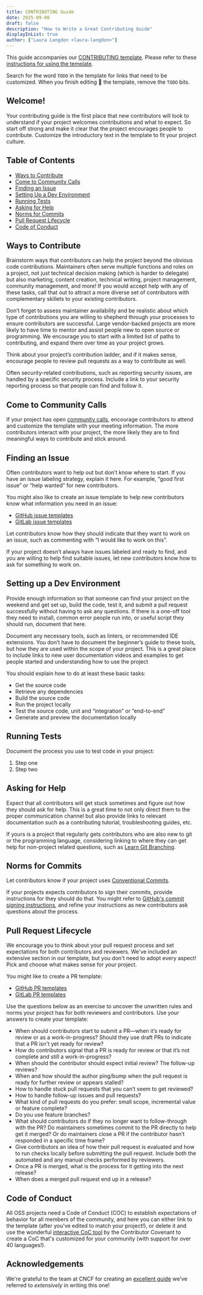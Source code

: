 ```yaml
---
title: CONTRIBUTING Guide
date: 2025-09-08
draft: false
description: "How to Write a Great Contributing Guide"
displayInList: true
author: ["Laura Langdon <laura-langdon>"]
---
```


This guide accompanies our [CONTRIBUTING template](🚧). Please refer to these [instructions for using the template](🚧).

Search for the word `TODO` in the template for links that need to be customized. When you finish editing 🚧 the template, remove the `TODO` bits.

## Welcome!

Your contributing guide is the first place that new contributors will look to understand if your project welcomes contributions and what to expect. So start off strong and make it clear that the project encourages people to contribute. Customize the introductory text in the template to fit your project culture.

## Table of Contents

- [Ways to Contribute](#ways-to-contribute)
- [Come to Community Calls](#come-to-community-calls)
- [Finding an Issue](#finding-an-issue)
- [Setting Up a Dev Environment](#setting-up-a-dev-environment)
- [Running Tests](#running-tests)
- [Asking for Help](#asking-for-help)
- [Norms for Commits](#norms-for-commits)
- [Pull Request Lifecycle](#pull-request-lifecycle)
- [Code of Conduct](#code-of-conduct)

## Ways to Contribute

Brainstorm ways that contributors can help the project beyond the obvious code contributions. Maintainers often serve multiple functions and roles on a project, not just technical decision making (which is harder to delegate) but also marketing, content creation, technical writing, project management, community management, and more! If you would accept help with any of these tasks, call that out to attract a more diverse set of contributors with complementary skillets to your existing contributors.

Don’t forget to assess maintainer availability and be realistic about which type of contributions you are willing to shepherd through your processes to ensure contributors are successful. Large vendor-backed projects are more likely to have time to mentor and assist people new to open source or programming. We encourage you to start with a limited list of paths to contributing, and expand them over time as your project grows.

Think about your project’s contribution ladder, and if it makes sense, encourage people to review pull requests as a way to contribute as well.

Often security-related contributions, such as reporting security issues, are handled by a specific security process. Include a link to your security reporting process so that people can find and follow it.

## Come to Community Calls

If your project has open [community calls](https://opensource.com/open-organization/16/1/community-calls-will-increase-participation-your-open-organization), encourage contributors to attend and customize the template with your meeting information. The more contributors interact with your project, the more likely they are to find meaningful ways to contribute and stick around.

## Finding an Issue

Often contributors want to help out but don’t know where to start. If you have an issue labeling strategy, explain it here. For example, “good first issue” or “help wanted” for new contributors.

You might also like to create an issue template to help new contributors know what information you need in an issue:

- [GitHub issue templates](https://docs.github.com/en/communities/using-templates-to-encourage-useful-issues-and-pull-requests/about-issue-and-pull-request-templates)
- [GitLab issue templates](https://gitlab.com/gitlab-org/gitlab/-/tree/master/.gitlab/issue_templates)

Let contributors know how they should indicate that they want to work on an issue, such as commenting with “I would like to work on this”.

If your project doesn’t always have issues labeled and ready to find, and you are willing to help find suitable issues, let new contributors know how to ask for something to work on.

## Setting up a Dev Environment

Provide enough information so that someone can find your project on the weekend and get set up, build the code, test it, and submit a pull request successfully without having to ask any questions. If there is a one-off tool they need to install, common error people run into, or useful script they should run, document that here.

Document any necessary tools, such as linters, or recommended IDE extensions. You don’t have to document the beginner’s guide to these tools, but how they are used within the scope of your project. This is a great place to include links to new user documentation videos and examples to get people started and understanding how to use the project

You should explain how to do at least these basic tasks:

- Get the source code
- Retrieve any dependencies
- Build the source code
- Run the project locally
- Test the source code, unit and “integration” or “end-to-end”
- Generate and preview the documentation locally

## Running Tests

Document the process you use to test code in your project:

1. Step one
2. Step two

## Asking for Help

Expect that all contributors will get stuck sometimes and figure out how they should ask for help. This is a great time to not only direct them to the proper communication channel but also provide links to relevant documentation such as a contributing tutorial, troubleshooting guides, etc.

If yours is a project that regularly gets contributors who are also new to git or the programming language, considering linking to where they can get help for non-project related questions, such as [Learn Git Branching](https://learngitbranching.js.org/?locale=en_US).

## Norms for Commits

Let contributors know if your project uses [Conventional Commits](https://www.conventionalcommits.org/en/v1.0.0/).

If your projects expects contributors to sign their commits, provide instructions for they should do that. You might refer to [GitHub's commit signing instructions](https://docs.github.com/en/authentication/managing-commit-signature-verification/signing-commits), and refine your instructions as new contributors ask questions about the process.

## Pull Request Lifecycle

We encourage you to think about your pull request process and set expectations for both contributors and reviewers. We've included an extensive section in our template, but you don't need to adopt every aspect! Pick and choose what makes sense for *your* project.

You might like to create a PR template:

- [GitHub PR templates](https://docs.github.com/en/communities/using-templates-to-encourage-useful-issues-and-pull-requests/about-issue-and-pull-request-templates)
- [GitLab PR templates](https://gitlab.com/gitlab-org/gitlab/-/tree/master/.gitlab/issue_templates)

Use the questions below as an exercise to uncover the unwritten rules and norms your project has for both reviewers and contributors. Use your answers to create your template:

- When should contributors start to submit a PR—when it’s ready for review or as a work-in-progress? Should they use draft PRs to indicate that a PR isn't yet ready for review?
- How do contributors signal that a PR is ready for review or that it’s not complete and still a work-in-progress?
- When should the contributor should expect initial review? The follow-up reviews?
- When and how should the author ping/bump when the pull request is ready for further review or appears stalled?
- How to handle stuck pull requests that you can’t seem to get reviewed?
- How to handle follow-up issues and pull requests?
- What kind of pull requests do you prefer: small scope, incremental value or feature complete?
- Do you use feature branches?
- What should contributors do if they no longer want to follow-through with the PR? Do maintainers sometimes commit to the PR directly to help get it merged? Or do maintainers close a PR if the contributor hasn’t responded in a specific time frame?
- Give contributors an idea of how their pull request is evaluated and how to run checks locally before submitting the pull request. Include both the automated and any manual checks performed by reviewers.
- Once a PR is merged, what is the process for it getting into the next release?
- When does a merged pull request end up in a release?

## Code of Conduct

All OSS projects need a Code of Conduct (COC) to establish expectations of behavior for all members of the community, and here you can either link to the template (after you've edited to match your project!), or delete it and use the wonderful [interactive CoC tool](https://www.contributor-covenant.org/adopt) by the Contributor Covenant to create a CoC that's customized for your community (with support for over 40 languages!).

## Acknowledgements

We're grateful to the team at CNCF for creating an [excellent guide](https://contribute.cncf.io/maintainers/templates/contributing/) we've referred to *extensively* in writing this one!
